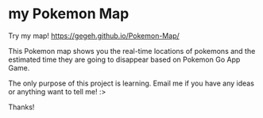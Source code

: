 # my Pokemon Map
Try my map! https://gegeh.github.io/Pokemon-Map/

This Pokemon map shows you the real-time locations of pokemons and the estimated time they are going to disappear based on Pokemon Go App Game.

The only purpose of this project is learning. Email me if you have any ideas or anything want to tell me! :>

Thanks!

